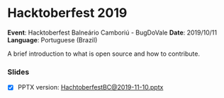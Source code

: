 # Hacktoberfest 2019

**Event**: Hacktoberfest Balneário Camboriú - BugDoVale
**Date**: 2019/10/11
**Language**: Portuguese (Brazil)

A brief introduction to what is open source and how to contribute.

### Slides

* [x] PPTX version: [HachtoberfestBC@2019-11-10.pptx](./HachtoberfestBC@2019-10-11.pptx)
